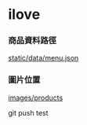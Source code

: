 # ilove

### 商品資料路徑

[static/data/menu.json](https://github.com/Hugoooooo/ilove/blob/main/static/data/menu.json)

### 圖片位置

[images/products](https://github.com/Hugoooooo/ilove/tree/main/images/products)

git push test
